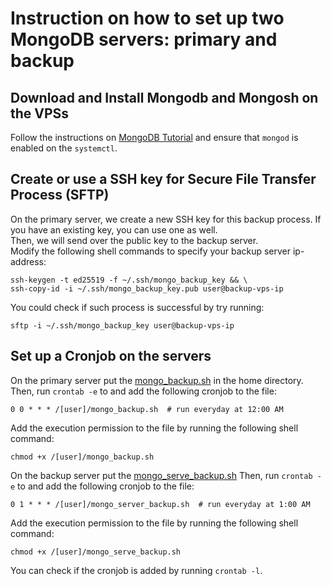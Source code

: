# Instruction on how to set up two MongoDB servers: primary and backup

## Download and Install Mongodb and Mongosh on the VPSs

Follow the instructions on [MongoDB Tutorial](https://www.mongodb.com/docs/manual/tutorial/install-mongodb-on-ubuntu/) and ensure that `mongod` is enabled on the `systemctl`.

## Create or use a SSH key for Secure File Transfer Process (SFTP)

On the primary server, we create a new SSH key for this backup process. If you have an existing key, you can use one as well.  
Then, we will send over the public key to the backup server.  
Modify the following shell commands to specify your backup server ip-address:
```shell
ssh-keygen -t ed25519 -f ~/.ssh/mongo_backup_key && \
ssh-copy-id -i ~/.ssh/mongo_backup_key.pub user@backup-vps-ip
```

You could check if such process is successful by try running:
```shell
sftp -i ~/.ssh/mongo_backup_key user@backup-vps-ip
```

## Set up a Cronjob on the servers

On the primary server put the [mongo_backup.sh](./mongo_backup.sh) in the home directory.  
Then, run `crontab -e` to and add the following cronjob to the file:
```
0 0 * * * /[user]/mongo_backup.sh  # run everyday at 12:00 AM
```
Add the execution permission to the file by running the following shell command:
```shell
chmod +x /[user]/mongo_backup.sh
```

On the backup server put the [mongo_serve_backup.sh](./mongo_serve_backup.sh)
Then, run `crontab -e` to and add the following cronjob to the file:
```
0 1 * * * /[user]/mongo_server_backup.sh  # run everyday at 1:00 AM
```
Add the execution permission to the file by running the following shell command:
```shell
chmod +x /[user]/mongo_serve_backup.sh
```

You can check if the cronjob is added by running `crontab -l`.
